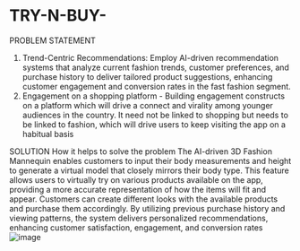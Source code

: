 # TRY-N-BUY-
PROBLEM STATEMENT
1. Trend-Centric Recommendations: Employ AI-driven recommendation systems that analyze current
fashion trends, customer preferences, and purchase history to deliver tailored product suggestions,
enhancing customer engagement and conversion rates in the fast fashion segment.
2. Engagement on a shopping platform - Building engagement constructs on a platform which will drive a connect and virality among younger audiences in the country. It need not
be linked to shopping but needs to
be linked to fashion, which will drive
users to keep visiting the app on a 
habitual basis

SOLUTION
How it helps to solve the problem
The AI-driven 3D Fashion Mannequin enables customers to input their body measurements and height to generate a virtual model that closely mirrors their body type. This feature allows users to virtually try on various products available on the app, providing a more accurate representation of how the items will fit and appear. Customers can create different looks with the available products and purchase them accordingly. By utilizing previous purchase history and viewing patterns, the system delivers personalized recommendations, enhancing customer satisfaction, engagement, and conversion rates![image](https://github.com/user-attachments/assets/71c357d1-975c-4ff3-ba1d-2679bd9bb1bb)


